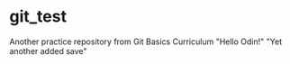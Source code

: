 # git_test
Another practice repository from Git Basics Curriculum 
"Hello Odin!"
"Yet another added save"
